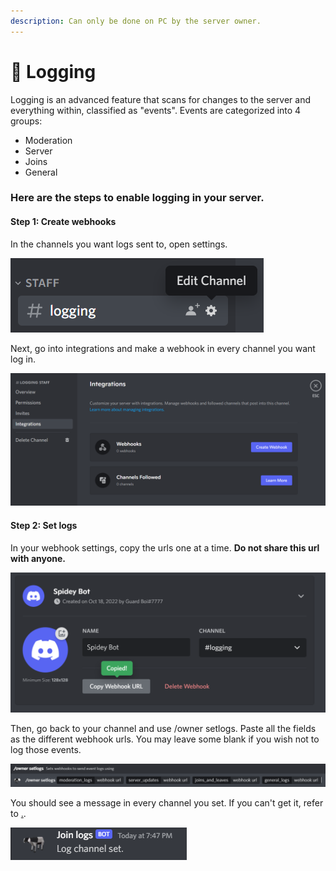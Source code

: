 ```yaml
---
description: Can only be done on PC by the server owner.
---
```


# 📝 Logging

Logging is an advanced feature that scans for changes to the server and everything within, classified as "events". Events are categorized into 4 groups:

* Moderation
* Server
* Joins
* General

### Here are the steps to enable logging in your server.

#### Step 1: Create webhooks

In the channels you want logs sent to, open settings.

![](<.gitbook/assets/image (8).png>)

Next, go into integrations and make a webhook in every channel you want log in.

&#x20;![](<.gitbook/assets/image (26).png>)

#### Step 2: Set logs

In your webhook settings, copy the urls one at a time. **Do not share this url with anyone.**

****![](<.gitbook/assets/image (25).png>)****

Then, go back to your channel and use /owner setlogs. Paste all the fields as the different webhook urls. You may leave some blank if you wish not to log those events.

![](<.gitbook/assets/image (17).png>)

You should see a message in every channel you set. If you can't get it, refer to [.](./ "mention").

![](.gitbook/assets/image.png)
